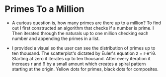 # Primes To a Million

- A curious question is, how many primes are there up to a million? To find out I first constructed an algorithm that checks if a number is prime. I Then iterated through the naturals up to one million checking each number and appending the primes in a list. 

- I provided a visual so the user can see the distribution of primes up to ten thousand. The scatterplot's dictated by Euler's equation z = r⋅e^iθ. Starting at zero it iterates up to ten thousand. After every iteration it increaes r and θ by a small amount which creates a spiral pattern starting at the origin. Yellow dots for primes, black dots for composites.
